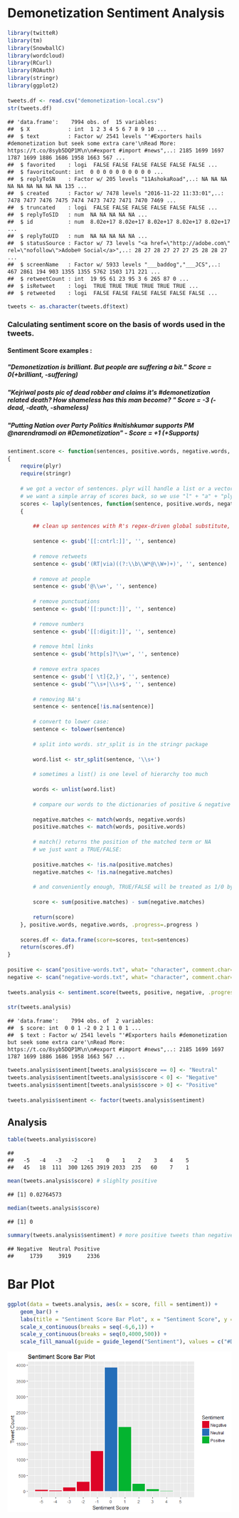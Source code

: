 Demonetization Sentiment Analysis
================

``` r
library(twitteR)
library(tm)
library(SnowballC)
library(wordcloud)
library(RCurl)
library(ROAuth)
library(stringr)
library(ggplot2)

tweets.df <- read.csv("demonetization-local.csv")
str(tweets.df)
```

    ## 'data.frame':    7994 obs. of  15 variables:
    ##  $ X            : int  1 2 3 4 5 6 7 8 9 10 ...
    ##  $ text         : Factor w/ 2541 levels "'#Exporters hails #demonetization but seek some extra care'\nRead More: https://t.co/8syb5DQP1M\n\n#export #import #news",..: 2185 1699 1697 1787 1699 1886 1686 1958 1663 567 ...
    ##  $ favorited    : logi  FALSE FALSE FALSE FALSE FALSE FALSE ...
    ##  $ favoriteCount: int  0 0 0 0 0 0 0 0 0 0 ...
    ##  $ replyToSN    : Factor w/ 205 levels "11AshokaRoad",..: NA NA NA NA NA NA NA NA NA 135 ...
    ##  $ created      : Factor w/ 7478 levels "2016-11-22 11:33:01",..: 7478 7477 7476 7475 7474 7473 7472 7471 7470 7469 ...
    ##  $ truncated    : logi  FALSE FALSE FALSE FALSE FALSE FALSE ...
    ##  $ replyToSID   : num  NA NA NA NA NA ...
    ##  $ id           : num  8.02e+17 8.02e+17 8.02e+17 8.02e+17 8.02e+17 ...
    ##  $ replyToUID   : num  NA NA NA NA NA ...
    ##  $ statusSource : Factor w/ 73 levels "<a href=\"http://adobe.com\" rel=\"nofollow\">Adobe® Social</a>",..: 28 27 28 27 27 27 25 28 28 27 ...
    ##  $ screenName   : Factor w/ 5933 levels "___baddog","___JCS",..: 467 2861 194 903 1355 1355 5762 1503 171 221 ...
    ##  $ retweetCount : int  19 95 61 23 95 3 6 265 87 0 ...
    ##  $ isRetweet    : logi  TRUE TRUE TRUE TRUE TRUE TRUE ...
    ##  $ retweeted    : logi  FALSE FALSE FALSE FALSE FALSE FALSE ...

``` r
tweets <- as.character(tweets.df$text)
```

### Calculating sentiment score on the basis of words used in the tweets.

#### Sentiment Score examples :

##### "Demonetization is brilliant. But people are suffering a bit." Score = 0(+brilliant, -suffering)

##### "Kejriwal posts pic of dead robber and claims it's \#demonetization related death? How shameless has this man become? " Score = -3 (-dead, -death, -shameless)

##### "Putting Nation over Party Politics \#nitishkumar supports PM @narendramodi on \#Demonetization" - Score = +1 (+Supports)

``` r
sentiment.score <- function(sentences, positive.words, negative.words, .progress='none')
{
    require(plyr)
    require(stringr)
    
    # we got a vector of sentences. plyr will handle a list or a vector as an "l" for us
    # we want a simple array of scores back, so we use "l" + "a" + "ply" = laply:
    scores <- laply(sentences, function(sentence, positive.words, negative.words)
    {
                
        ## clean up sentences with R's regex-driven global substitute, gsub():
            
        sentence <- gsub('[[:cntrl:]]', '', sentence)
                
        # remove retweets
        sentence <- gsub('(RT|via)((?:\\b\\W*@\\W+)+)', '', sentence)
                
        # remove at people
        sentence <- gsub('@\\w+', '', sentence)
                
        # remove punctuations
        sentence <- gsub('[[:punct:]]', '', sentence)
                
        # remove numbers
        sentence <- gsub('[[:digit:]]', '', sentence)
                
        # remove html links
        sentence <- gsub('http[s]?\\w+', '', sentence)
                
        # remove extra spaces
        sentence <- gsub('[ \t]{2,}', '', sentence)
        sentence <- gsub('^\\s+|\\s+$', '', sentence)
                
        # removing NA's
        sentence <- sentence[!is.na(sentence)]
                
        # convert to lower case:
        sentence <- tolower(sentence)
                
        # split into words. str_split is in the stringr package
                
        word.list <- str_split(sentence, '\\s+')
                
        # sometimes a list() is one level of hierarchy too much
                
        words <- unlist(word.list)
            
        # compare our words to the dictionaries of positive & negative terms
                
        negative.matches <- match(words, negative.words)
        positive.matches <- match(words, positive.words)
                
        # match() returns the position of the matched term or NA
        # we just want a TRUE/FALSE:
                
        positive.matches <- !is.na(positive.matches)
        negative.matches <- !is.na(negative.matches)
                
        # and conveniently enough, TRUE/FALSE will be treated as 1/0 by sum():
                
        score <- sum(positive.matches) - sum(negative.matches)
                
        return(score)
    }, positive.words, negative.words, .progress=.progress )
            
    scores.df <- data.frame(score=scores, text=sentences)
    return(scores.df)
}

positive <- scan("positive-words.txt", what= "character", comment.char= ";")
negative <- scan("negative-words.txt", what= "character", comment.char= ";")

tweets.analysis <- sentiment.score(tweets, positive, negative, .progress="none")

str(tweets.analysis)
```

    ## 'data.frame':    7994 obs. of  2 variables:
    ##  $ score: int  0 0 1 -2 0 2 1 1 0 1 ...
    ##  $ text : Factor w/ 2541 levels "'#Exporters hails #demonetization but seek some extra care'\nRead More: https://t.co/8syb5DQP1M\n\n#export #import #news",..: 2185 1699 1697 1787 1699 1886 1686 1958 1663 567 ...

``` r
tweets.analysis$sentiment[tweets.analysis$score == 0] <- "Neutral" 
tweets.analysis$sentiment[tweets.analysis$score < 0] <- "Negative"
tweets.analysis$sentiment[tweets.analysis$score > 0] <- "Positive"

tweets.analysis$sentiment <- factor(tweets.analysis$sentiment)
```

Analysis
--------

``` r
table(tweets.analysis$score)
```

    ## 
    ##   -5   -4   -3   -2   -1    0    1    2    3    4    5 
    ##   45   18  111  300 1265 3919 2033  235   60    7    1

``` r
mean(tweets.analysis$score) # slighlty positive
```

    ## [1] 0.02764573

``` r
median(tweets.analysis$score)
```

    ## [1] 0

``` r
summary(tweets.analysis$sentiment) # more positive tweets than negative
```

    ## Negative  Neutral Positive 
    ##     1739     3919     2336

Bar Plot
========

``` r
ggplot(data = tweets.analysis, aes(x = score, fill = sentiment)) + 
    geom_bar() + 
    labs(title = "Sentiment Score Bar Plot", x = "Sentiment Score", y = "Tweet Count") +
    scale_x_continuous(breaks = seq(-6,6,1)) + 
    scale_y_continuous(breaks = seq(0,4000,500)) + 
    scale_fill_manual(guide = guide_legend("Sentiment"), values = c("#DD0426","#246EB9","#04B430"))
```

![](demonetization-sentiment-analysis_files/figure-markdown_github/unnamed-chunk-4-1.png)
